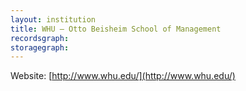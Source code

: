 ```yaml
---
layout: institution
title: WHU – Otto Beisheim School of Management
recordsgraph: 
storagegraph: 
---
```


Website: [http://www.whu.edu/](http://www.whu.edu/)
